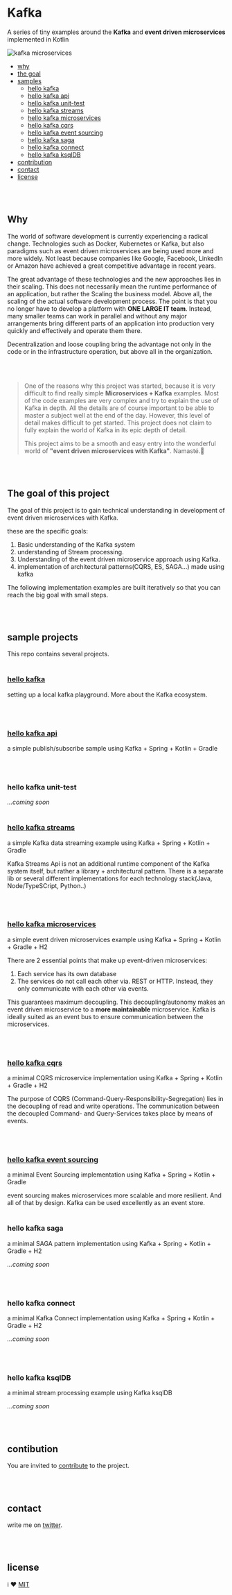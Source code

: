 # Kafka

A series of tiny examples around the **Kafka** and **event driven microservices** implemented in Kotlin

![kafka microservices](docs/kafka.png)

- [why](#why)
- [the goal](#the-goal-of-this-project)
- [samples](#sample-projects)  
  - [hello kafka](#hello-kafka)
  - [hello kafka api](#hello-kafka-api)
  - [hello kafka unit-test](#hello-kafka-unit-test)
  - [hello kafka streams](#hello-kafka-streams)
  - [hello kafka microservices](#hello-kafka-microservices)
  - [hello kafka cqrs](#hello-kafka-cqrs)
  - [hello kafka event sourcing](#hello-kafka-event-sourcing)    
  - [hello kafka saga](#hello-kafka-saga)    
  - [hello kafka connect](#hello-kafka-connect)
  - [hello kafka ksqlDB](#hello-kafka-ksqldb)
- [contribution](#contribution)
- [contact](#contact)
- [license](#license)
  
  

<br/><br/>

## Why

The world of software development is currently experiencing a radical change.
Technologies such as Docker, Kubernetes or Kafka, but also paradigms such as event driven microservices are being used more and more widely.
Not least because companies like Google, Facebook, LinkedIn or Amazon have achieved a great competitive advantage in recent years.

The great advantage of these technologies and the new approaches lies in their scaling.
This does not necessarily mean the runtime performance of an application, but rather the
Scaling the business model. Above all, the scaling of the actual software development process.
The point is that you no longer have to develop a platform with **ONE LARGE IT team**. Instead, many smaller teams can work in parallel and without any major arrangements
bring different parts of an application into production very quickly and effectively and operate them there.

Decentralization and loose coupling bring the advantage not only  in the code or in the infrastructure operation,
but above all in the organization.

<br/><br/>

> One of the reasons why this project was started, because it is very difficult to find really simple **Microservices + Kafka** examples.
> Most of the code examples are very complex and try to explain the use of Kafka in depth.
> All the details are of course important to be able to master a subject well at the end of the day. However, this level of detail makes difficult to get started.
> This project does not claim to fully explain the world of Kafka in its epic depth of detail.
> 
> This project aims to be a smooth and easy entry into the wonderful world of **"event driven microservices with Kafka"**. Namasté.🧘
 
<br/><br/>

## The goal of this project

The goal of this project is to gain technical understanding in development
of event driven microservices with Kafka.

these are the specific goals:

1. Basic understanding of the Kafka system 
2. understanding of Stream processing.
3. Understanding of the event driven microservice approach using Kafka.
4. implementation of architectural patterns(CQRS, ES, SAGA...) made using kafka


The following implementation examples are built iteratively 
so that you can reach the big goal with small steps.


<br/><br/>


   
## sample projects

This repo contains several projects.
<br/><br/>


<a name="hello-kafka"></a>

### [hello **kafka**](hello-kafka) <br/>

setting up a local kafka playground. 
More about the Kafka ecosystem.

<br/><br/>

<a name="hello-kafka-api"></a>

### [hello **kafka** api](hello-kafka-api) <br/>
a simple publish/subscribe sample using Kafka + Spring + Kotlin + Gradle

<br/><br/>

<a name="hello-kafka-unit-test"></a>

### hello **kafka** unit-test

*...coming soon*
<br/><br/>

<a name="hello-kafka-streams"></a>

### [hello **kafka streams**](hello-kafka-streams) <br/>
a simple Kafka data streaming example using  Kafka + Spring + Kotlin + Gradle

Kafka Streams Api is not an additional runtime component of the Kafka system itself,
but rather a library + architectural pattern. There is a separate lib or several different implementations for each technology stack(Java, Node/TypeSCript, Python..)


<br/><br/>

<a name="hello-kafka-microservices"></a>

### [hello **kafka microservices**](hello-kafka-microservices) <br/>
a simple event driven microservices example using  Kafka + Spring + Kotlin + Gradle +  H2

There are 2 essential points that make up event-driven microservices:

1. Each service has its own database
2. The services do not call each other via. REST or HTTP.
   Instead, they only communicate with each other via events.

This guarantees maximum decoupling. This decoupling/autonomy makes
an event driven microservice to a **more maintainable** microservice. 
Kafka is ideally suited as an event bus to ensure communication between the microservices.

<br/><br/>

<a name="hello-kafka-cqrs"></a>

### [hello **kafka cqrs**](hello-kafka-cqrs) <br/>
a minimal CQRS microservice implementation using Kafka + Spring + Kotlin + Gradle + H2

The purpose of CQRS (Command-Query-Responsibility-Segregation) lies in the decoupling of read and write operations.
The communication between the decoupled Command- and Query-Services takes place by means of events. 


<br/><br/>

<a name="hello-kafka-event-sourcing"></a>

### [hello **kafka event sourcing**](hello-kafka-es) <br/>
a minimal Event Sourcing implementation  using Kafka + Spring + Kotlin + Gradle

event sourcing makes microservices more scalable and more resilient. And all of that by design. Kafka can be used excellently as an event store.
<br/><br/>

<a name="hello-kafka-saga"></a>

### hello **kafka saga**
<!-- [hello-kafka-saga](hello-kafka-saga) <br/> -->
a minimal SAGA pattern implementation using Kafka + Spring + Kotlin + Gradle + H2

*...coming soon*

<br/><br/>


<a name="hello-kafka-connect"></a>

### hello **kafka connect**

<!-- [hello-kafka-connect](hello-kafka-connect) <br/> -->
a minimal Kafka Connect implementation using Kafka + Spring + Kotlin + Gradle + H2

*...coming soon*

<br/><br/>

<a name="hello-kafka-ksqlDB"></a>

### hello **kafka ksqlDB**

a minimal stream processing example using Kafka ksqlDB

*...coming soon*

<br/><br/>

## contibution

You are invited to [contribute](CONTRIBUTING.md) to the project.

<br/><br/>

## contact

write me on [twitter](https://twitter.com/chillya).

<br/><br/>


## license

i ❤️ [MIT](LICENSE)
